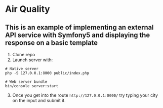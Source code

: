 # Air Quality 
## This is an example of implementing an external API service with Symfony5 and displaying the response on a basic template

1. Clone repo 
2. Launch server with:
```
# Native server
php -S 127.0.0.1:8000 public/index.php

# Web server bundle
bin/console server:start
```
3. Once you get into the route `http://127.0.0.1:8000/` try typing your city on the input and submit it.
